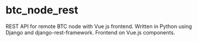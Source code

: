 # btc_node_rest
REST API for remote BTC node with Vue js frontend.
Written in Python using Django and django-rest-framework. Frontend on Vue.js components.
